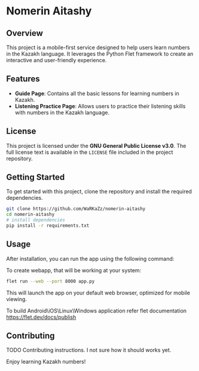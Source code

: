 # Nomerin Aitashy

## Overview
This project is a mobile-first service designed to help users learn numbers in the Kazakh language. It leverages the Python Flet framework to create an interactive and user-friendly experience.

## Features
- **Guide Page**: Contains all the basic lessons for learning numbers in Kazakh.
- **Listening Practice Page**: Allows users to practice their listening skills with numbers in the Kazakh language.

## License
This project is licensed under the **GNU General Public License v3.0**. The full license text is available in the `LICENSE` file included in the project repository.

## Getting Started
To get started with this project, clone the repository and install the required dependencies.

```bash
git clone https://github.com/WaRKaZz/nomerin-aitashy
cd nomerin-aitashy
# install dependencies
pip install -r requirements.txt
```

## Usage
After installation, you can run the app using the following command:

To create webapp, that will be working at your system:
```bash
flet run --web --port 8000 app.py
```
This will launch the app on your default web browser, optimized for mobile viewing.

To build Android\iOS\Linux\Windows application refer flet documentation https://flet.dev/docs/publish

## Contributing
TODO Contributing instructions. I not sure how it should works yet.

Enjoy learning Kazakh numbers!
